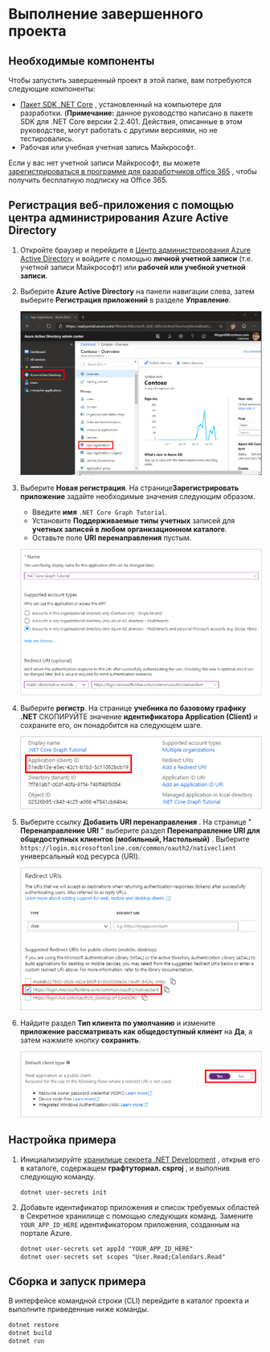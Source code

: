 # <a name="how-to-run-the-completed-project"></a>Выполнение завершенного проекта

## <a name="prerequisites"></a>Необходимые компоненты

Чтобы запустить завершенный проект в этой папке, вам потребуются следующие компоненты:

- [Пакет SDK .NET Core](https://dotnet.microsoft.com/download) , установленный на компьютере для разработки. (**Примечание:** данное руководство написано в пакете SDK для .NET Core версии 2.2.401. Действия, описанные в этом руководстве, могут работать с другими версиями, но не тестировались.
- Рабочая или учебная учетная запись Майкрософт.

Если у вас нет учетной записи Майкрософт, вы можете [зарегистрироваться в программе для разработчиков office 365](https://developer.microsoft.com/office/dev-program) , чтобы получить бесплатную подписку на Office 365.

## <a name="register-a-web-application-with-the-azure-active-directory-admin-center"></a>Регистрация веб-приложения с помощью центра администрирования Azure Active Directory

1. Откройте браузер и перейдите в [Центр администрирования Azure Active Directory](https://aad.portal.azure.com) и войдите с помощью **личной учетной записи** (т.е. учетной записи Майкрософт) или **рабочей или учебной учетной записи**.

1. Выберите **Azure Active Directory** на панели навигации слева, затем выберите **Регистрация приложений** в разделе **Управление**.

    ![Снимок экрана с регистрациями приложений ](/tutorial/images/aad-portal-app-registrations.png)

1. Выберите **Новая регистрация**. На странице**Зарегистрировать приложение** задайте необходимые значения следующим образом.

    - Введите **имя** `.NET Core Graph Tutorial`.
    - Установите **Поддерживаемые типы учетных** записей для **учетных записей в любом организационном каталоге**.
    - Оставьте поле **URI перенаправления** пустым.

    ![Снимок страницы "регистрация приложения"](/tutorial/images/aad-register-an-app.png)

1. Выберите **регистр**. На странице **учебника по базовому графику .NET** СКОПИРУЙТЕ значение **идентификатора Application (Client)** и сохраните его, он понадобится на следующем шаге.

    ![Снимок экрана с ИДЕНТИФИКАТОРом приложения для новой регистрации приложения](/tutorial/images/aad-application-id.png)

1. Выберите ссылку **Добавить URI перенаправления** . На странице " **Перенаправление URI** " выберите раздел **Перенаправление URI для общедоступных клиентов (мобильный, Настольный)** . Выберите `https://login.microsoftonline.com/common/oauth2/nativeclient` универсальный код ресурса (URI).

    ![Снимок экрана со страницей URI перенаправления](/tutorial/images/aad-redirect-uris.png)

1. Найдите раздел **Тип клиента по умолчанию** и измените **приложение рассматривать как общедоступный клиент** на **Да**, а затем нажмите кнопку **сохранить**.

    ![Снимок экрана: раздел "тип клиента по умолчанию"](/tutorial/images/aad-default-client-type.png)

## <a name="configure-the-sample"></a>Настройка примера

1. Инициализируйте [хранилище секрета .NET Development](https://docs.microsoft.com/aspnet/core/security/app-secrets) , открыв его в каталоге, содержащем **графтуториал. csproj** , и выполнив следующую команду.

    ```Shell
    dotnet user-secrets init
    ```

1. Добавьте идентификатор приложения и список требуемых областей в Секретное хранилище с помощью следующих команд. Замените `YOUR_APP_ID_HERE` идентификатором приложения, созданным на портале Azure.

    ```Shell
    dotnet user-secrets set appId "YOUR_APP_ID_HERE"
    dotnet user-secrets set scopes "User.Read;Calendars.Read"
    ```

## <a name="build-and-run-the-sample"></a>Сборка и запуск примера

В интерфейсе командной строки (CLI) перейдите в каталог проекта и выполните приведенные ниже команды.

```Shell
dotnet restore
dotnet build
dotnet run
```
